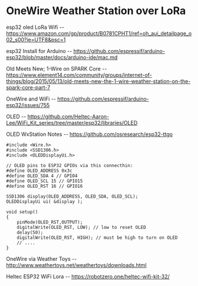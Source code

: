 # OneWire Weather Station over LoRa

esp32 oled LoRa Wifi -- https://www.amazon.com/gp/product/B0781CPHT1/ref=oh_aui_detailpage_o02_s00?ie=UTF8&psc=1

esp32 Install for Arduino -- https://github.com/espressif/arduino-esp32/blob/master/docs/arduino-ide/mac.md

Old Meets New; 1-Wire on SPARK Core -- https://www.element14.com/community/groups/internet-of-things/blog/2015/05/13/old-meets-new-the-1-wire-weather-station-on-the-spark-core-part-7

OneWire and WiFi -- https://github.com/espressif/arduino-esp32/issues/755

OLED -- https://github.com/Heltec-Aaron-Lee/WiFi_Kit_series/tree/master/esp32/libraries/OLED

OLED WxStation Notes -- https://github.com/osresearch/esp32-ttgo

```
#include <Wire.h>
#include <SSD1306.h>
#include <OLEDDisplayUi.h>

// OLED pins to ESP32 GPIOs via this connecthin:
#define OLED_ADDRESS 0x3c
#define OLED_SDA 4 // GPIO4
#define OLED_SCL 15 // GPIO15
#define OLED_RST 16 // GPIO16

SSD1306 display(OLED_ADDRESS, OLED_SDA, OLED_SCL);
OLEDDisplayUi ui( &display );

void setup()
{
	pinMode(OLED_RST,OUTPUT);
	digitalWrite(OLED_RST, LOW); // low to reset OLED
	delay(50); 
	digitalWrite(OLED_RST, HIGH); // must be high to turn on OLED
	// ....
}
```

OneWire via Weather Toys -- http://www.weathertoys.net/weathertoys/downloads.html

Heltec ESP32 WiFi Lora -- https://robotzero.one/heltec-wifi-kit-32/


